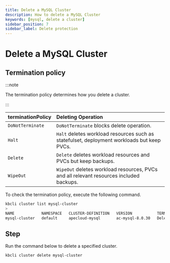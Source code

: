 ```yaml
---
title: Delete a MySQL Cluster
description: How to delete a MySQL Cluster
keywords: [mysql, delete a cluster]
sidebar_position: 7
sidebar_label: Delete protection
---
```



# Delete a MySQL Cluster

## Termination policy

:::note

The termination policy determines how you delete a cluster.

:::

| **terminationPolicy** | **Deleting Operation**                           |
|:----------------------|:-------------------------------------------------|
| `DoNotTerminate`      | `DoNotTerminate` blocks delete operation.        |
| `Halt`                | `Halt` deletes workload resources such as statefulset, deployment workloads but keep PVCs. |
| `Delete`              | `Delete` deletes workload resources and PVCs but keep backups.   |
| `WipeOut`             | `WipeOut` deletes workload resources, PVCs and all relevant resources included backups.    |

To check the termination policy, execute the following command.


```bash
kbcli cluster list mysql-cluster
>
NAME            NAMESPACE   CLUSTER-DEFINITION   VERSION           TERMINATION-POLICY   STATUS    CREATED-TIME
mysql-cluster   default     apecloud-mysql       ac-mysql-8.0.30   Delete               Running   Feb 06,2023 18:27 UTC+0800
```


## Step

Run the command below to delete a specified cluster.


```bash
kbcli cluster delete mysql-cluster
```

